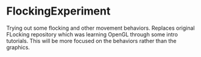 # FlockingExperiment
Trying out some flocking and other movement behaviors.
Replaces original FLocking repository which was learning OpenGL through some intro tutorials. This will be more focused on the behaviors rather than the graphics. 
